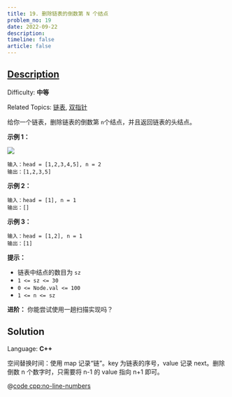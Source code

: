 ```yaml
---
title: 19. 删除链表的倒数第 N 个结点
problem_no: 19
date: 2022-09-22
description: 
timeline: false
article: false
---
```


## [Description](https://leetcode.cn/problems/remove-nth-node-from-end-of-list/)

Difficulty: **中等**

Related Topics: [链表](https://leetcode.cn/tag/linked-list/), [双指针](https://leetcode.cn/tag/two-pointers/)


给你一个链表，删除链表的倒数第 `n`个结点，并且返回链表的头结点。

**示例 1：**

![](https://assets.leetcode.com/uploads/2020/10/03/remove_ex1.jpg)

```
输入：head = [1,2,3,4,5], n = 2
输出：[1,2,3,5]
```

**示例 2：**

```
输入：head = [1], n = 1
输出：[]
```

**示例 3：**

```
输入：head = [1,2], n = 1
输出：[1]
```

**提示：**

*   链表中结点的数目为 `sz`
*   `1 <= sz <= 30`
*   `0 <= Node.val <= 100`
*   `1 <= n <= sz`

**进阶：** 你能尝试使用一趟扫描实现吗？


## Solution

Language: **C++**

空间替换时间：使用 map 记录“链”。key 为链表的序号，value 记录 next。删除倒数 n 个数字时，只需要将 n-1 的 value 指向 n+1 即可。

@[code cpp:no-line-numbers](../../_codes/algorithm/code/leet-code/19-main.cpp)
